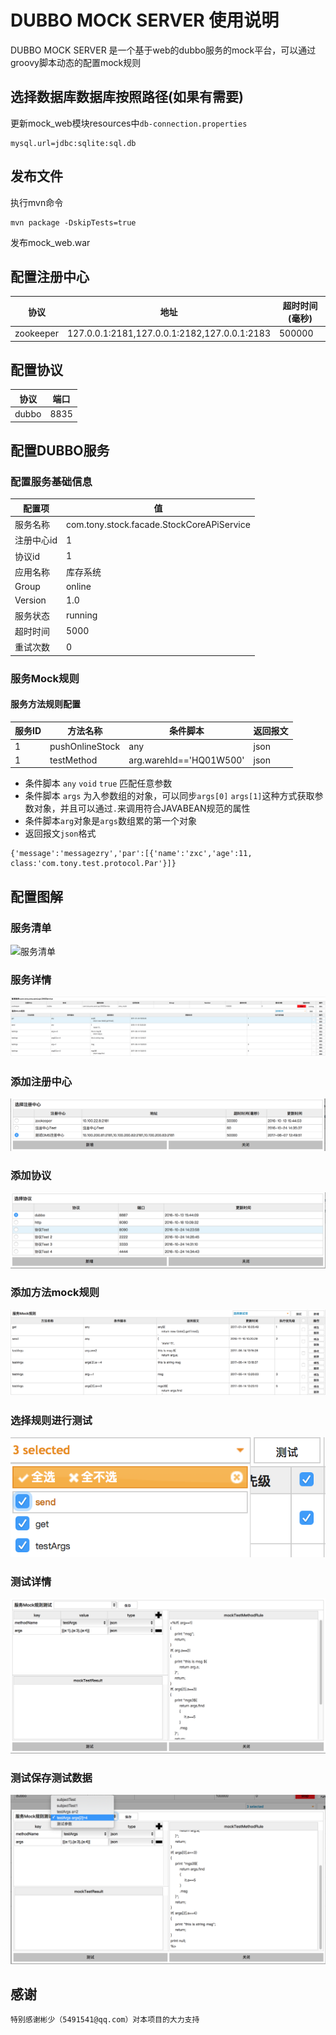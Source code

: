
# DUBBO MOCK SERVER 使用说明

DUBBO MOCK SERVER 是一个基于web的dubbo服务的mock平台，可以通过groovy脚本动态的配置mock规则


## 选择数据库数据库按照路径(如果有需要)

更新mock_web模块resources中`db-connection.properties`
```
mysql.url=jdbc:sqlite:sql.db
```

## 发布文件
执行mvn命令
```
mvn package -DskipTests=true
```
发布mock_web.war

## 配置注册中心
协议|地址|超时时间(毫秒)
----|----|---
zookeeper|127.0.0.1:2181,127.0.0.1:2182,127.0.0.1:2183|500000


## 配置协议
协议|端口
---|---
dubbo|8835


## 配置DUBBO服务

### 配置服务基础信息

配置项|值
---|---
服务名称|com.tony.stock.facade.StockCoreAPiService
注册中心id|1
协议id|1
应用名称|库存系统
Group|online
Version|1.0
服务状态|running
超时时间|5000
重试次数|0

### 服务Mock规则

#### 服务方法规则配置
服务ID|方法名称|条件脚本|返回报文
---|---|---|---
1|pushOnlineStock|any|json
1|testMethod|arg.warehId=='HQ01W500'|json

* 条件脚本 `any` `void` `true` 匹配任意参数
* 条件脚本 `args` 为入参数组的对象，可以同步`args[0]` `args[1]`这种方式获取参数对象，并且可以通过`.`来调用符合JAVABEAN规范的属性
* 条件脚本`arg`对象是`args`数组累的第一个对象
* 返回报文`json`格式


```
{'message':'messagezry','par':[{'name':'zxc','age':11, class:'com.tony.test.protocol.Par'}]}
```


## 配置图解
### 服务清单
![服务清单](http://i4.piimg.com/597491/7fa077907536622f.png)

### 服务详情
![服务详情](https://raw.githubusercontent.com/tonyruiyu/tony-res-pic/master/pic/mock_service.png)

### 添加注册中心
![服务详情](https://raw.githubusercontent.com/tonyruiyu/tony-res-pic/master/pic/add_reg.png)

### 添加协议
![服务详情](https://raw.githubusercontent.com/tonyruiyu/tony-res-pic/master/pic/add_proto.png)

### 添加方法mock规则
![服务详情](https://raw.githubusercontent.com/tonyruiyu/tony-res-pic/master/pic/add_method_rule.png)

### 选择规则进行测试
![服务详情](https://raw.githubusercontent.com/tonyruiyu/tony-res-pic/master/pic/mock_test.png)

### 测试详情
![服务详情](https://raw.githubusercontent.com/tonyruiyu/tony-res-pic/master/pic/mock_test_info.png)

### 测试保存测试数据
![服务详情](https://raw.githubusercontent.com/tonyruiyu/tony-res-pic/master/pic/save_mock_test.png)

## 感谢
`特别感谢彬少（5491541@qq.com）对本项目的大力支持`

